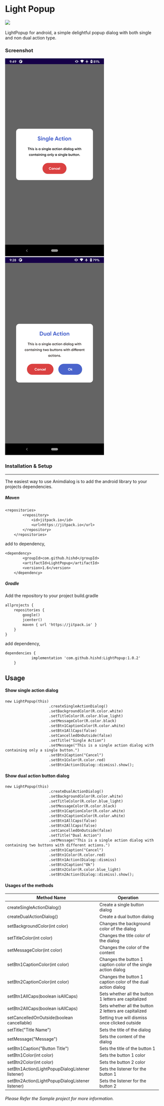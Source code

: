 # Light Popup
[![](https://jitpack.io/v/hishd/LightPopup.svg)](https://jitpack.io/#hishd/LightPopup)

LightPopup for android, a simple delightful popup dialog with both single and non dual action type.

### Screenshot
[![](https://github.com/hishd/LightPopup/blob/master/images/image1.png)](https://github.com/hishd/LightPopup/blob/master/images/image1.png)
[![](https://github.com/hishd/LightPopup/blob/master/images/image2.png)](https://github.com/hishd/LightPopup/blob/master/images/image2.png)

### Installation & Setup

------------

The easiest way to use Animdialog is to add the android library to your projects dependencies.

##### Maven
```
<repositories>
		<repository>
		    <id>jitpack.io</id>
		    <url>https://jitpack.io</url>
		</repository>
	</repositories>
```
add to dependency,
```
<dependency>
	    <groupId>com.github.hishd</groupId>
	    <artifactId>LightPopup</artifactId>
	    <version>1.6</version>
	</dependency>
```

##### Gradle
Add the repository to your project build.gradle

```
allprojects {
    repositories {
        google()
        jcenter()
        maven { url 'https://jitpack.io' }
    }
}
```
add dependency,
```
dependencies {
	        implementation 'com.github.hishd:LightPopup:1.0.2'
	}
```

## Usage

#### Show single action dialog
```
new LightPopup(this)
                    .createSingleActionDialog()
                    .setBackgroundColor(R.color.white)
                    .setTitleColor(R.color.blue_light)
                    .setMessageColor(R.color.black)
                    .setBtn1CaptionColor(R.color.white)
                    .setBtn1AllCaps(false)
                    .setCancelledOnOutside(false)
                    .setTitle("Single Action")
                    .setMessage("This is a single action dialog with containing only a single button.")
                    .setBtn1Caption("Cancel")
                    .setBtn1Color(R.color.red)
                    .setBtn1Action(Dialog::dismiss).show();
```
#### Show dual action button dialog
```
new LightPopup(this)
                    .createDualActionDialog()
                    .setBackgroundColor(R.color.white)
                    .setTitleColor(R.color.blue_light)
                    .setMessageColor(R.color.black)
                    .setBtn1CaptionColor(R.color.white)
                    .setBtn2CaptionColor(R.color.white)
                    .setBtn1AllCaps(false)
                    .setBtn2AllCaps(false)
                    .setCancelledOnOutside(false)
                    .setTitle("Dual Action")
                    .setMessage("This is a single action dialog with containing two buttons with different actions.")
                    .setBtn1Caption("Cancel")
                    .setBtn1Color(R.color.red)
                    .setBtn1Action(Dialog::dismiss)
                    .setBtn2Caption("Ok")
                    .setBtn2Color(R.color.blue_light)
                    .setBtn2Action(Dialog::dismiss).show();
```

#### Usages of the methods
| Method Name  | Operation   |
| ------------ | ------------ |
| createSingleActionDialog()  | Create a single button dialog  |
| createDualActionDialog()  | Create a dual button dialog  |
| setBackgroundColor(int color)  | Changes the background color of the dialog  |
| setTitleColor(int color)  | Changes the title color of the dialog  |
| setMessageColor(int color)  | Changes the color of the content  |
| setBtn1CaptionColor(int color)  | Changes the button 1 caption color of the single action dialog  |
| setBtn2CaptionColor(int color)  | Changes the button 1 caption color of the dual action dialog  |
| setBtn1AllCaps(boolean isAllCaps)  | Sets whether all the button 1 letters are capitalized  |
| setBtn2AllCaps(boolean isAllCaps)  | Sets whether all the button 2 letters are capitalized  |
| setCancelledOnOutside(boolean cancellable)  | Setting true will dismiss once clicked outside  |
| setTitle("Title Name") | Sets the title of the dialog  |
| setMessage("Message")  | Sets the content of the dialog  |
| setBtn1Caption("Button Title")  | Sets the title of the button 1  |
| setBtn1Color(int color)  | Sets the button 1 color  |
| setBtn2Color(int color)  | Sets the button 2 color  |
| setBtn1Action(LightPopupDialogListener listener)  | Sets the listener for the button 1  |
| setBtn2Action(LightPopupDialogListener listener)  | Sets the listener for the button 2  |

###### Please Refer the Sample project for more information.

